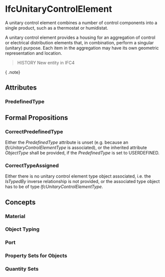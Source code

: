 # IfcUnitaryControlElement

A unitary control element combines a number of control components into a single product, such as a thermostat or humidistat.

A unitary control element provides a housing for an aggregation of control or electrical distribution elements that, in combination, perform a singular (unitary) purpose. Each item in the aggregation may have its own geometric representation and location.

> HISTORY  New entity in IFC4

{ .note}
>

## Attributes

### PredefinedType


## Formal Propositions

### CorrectPredefinedType
Either the _PredefinedType_ attribute is unset (e.g. because an _IfcUnitaryControlElementType_ is associated), or the inherited attribute _ObjectType_ shall be provided, if the _PredefinedType_ is set to USERDEFINED.

### CorrectTypeAssigned
Either there is no unitary control element type object associated, i.e. the _IsTypedBy_ inverse relationship is not provided, or the associated type object has to be of type _IfcUnitaryControlElementType_.

## Concepts

### Material


### Object Typing


### Port


### Property Sets for Objects


### Quantity Sets


